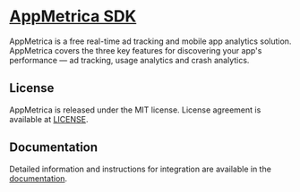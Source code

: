 # [AppMetrica SDK](https://appmetrica.io)

AppMetrica is a free real-time ad tracking and mobile app analytics solution. AppMetrica covers the three key features for discovering your app's performance — ad tracking, usage analytics and crash analytics.

## License
AppMetrica is released under the MIT license.
License agreement is available at [LICENSE](LICENSE).

## Documentation
Detailed information and instructions for integration are available in the [documentation](https://appmetrica.io/docs/).
